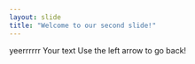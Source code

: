 ```yaml
---
layout: slide 
title: "Welcome to our second slide!" 
---
```

yeerrrrrr
Your text
Use the left arrow to go back!
